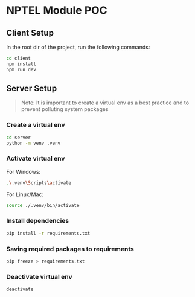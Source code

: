 # NPTEL Module POC

## Client Setup

In the root dir of the project, run the following commands:

```bash
cd client
npm install
npm run dev
```

## Server Setup

> Note: It is important to create a virtual env as a best practice and to prevent polluting system packages

### Create a virtual env

```bash
cd server
python -m venv .venv
```
### Activate virtual env

For Windows:

```bash
.\.venv\Scripts\activate
```

For Linux/Mac:

```bash
source ./.venv/bin/activate
```

### Install dependencies

```bash
pip install -r requirements.txt
```

### Saving required packages to requirements

```bash
pip freeze > requirements.txt
```

### Deactivate virtual env

```bash
deactivate
```
